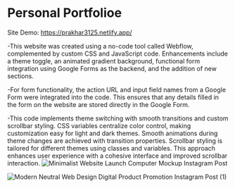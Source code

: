 # Personal Portfolioe
Site Demo: https://prakhar3125.netlify.app/

-This website was created using a no-code tool called Webflow, complemented by custom CSS and JavaScript code. Enhancements include a theme toggle, an animated gradient background, functional form integration using Google Forms as the backend, and the addition of new sections.

-For form functionality, the action URL and input field names from a Google Form were integrated into the code. This ensures that any details filled in the form on the website are stored directly in the Google Form.

-This code implements theme switching with smooth transitions and custom scrollbar styling. CSS variables centralize color control, making customization easy for light and dark themes. Smooth animations during theme changes are achieved with transition properties. Scrollbar styling is tailored for different themes using classes and variables. This approach enhances user experience with a cohesive interface and improved scrollbar interaction.
![Minimalist Website Launch Computer Mockup Instagram Post](https://github.com/prakhar3125/Portfolio/assets/111203228/02f4de19-e5bf-4d22-8d71-96d0263eb786)

![Modern Neutral Web Design Digital Product Promotion Instagram Post (1)](https://github.com/prakhar3125/Portfolio/assets/111203228/e56e26ee-4724-4cbe-b19b-3c0ac50ab0d3)




